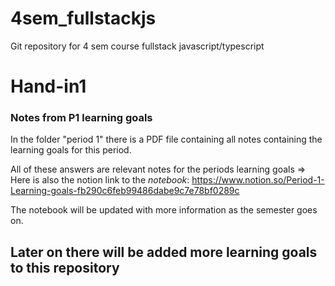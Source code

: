 # 4sem_fullstackjs
Git repository for 4 sem course fullstack javascript/typescript 

# Hand-in1 
### Notes from P1 learning goals 
In the folder "period 1" there is a PDF file containing all notes containing the learning goals for this period. 

All of these answers are relevant notes for the periods learning goals => Here is also the notion link to the *notebook*: https://www.notion.so/Period-1-Learning-goals-fb290c6feb99486dabe9c7e78bf0289c

The notebook will be updated with more information as the semester goes on. 


## Later on there will be added more learning goals to this repository